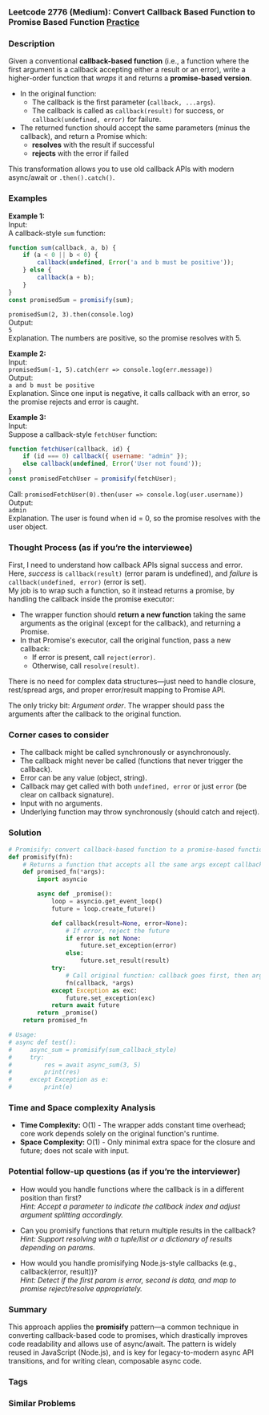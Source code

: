 ### Leetcode 2776 (Medium): Convert Callback Based Function to Promise Based Function [Practice](https://leetcode.com/problems/convert-callback-based-function-to-promise-based-function)

### Description  
Given a conventional **callback-based function** (i.e., a function where the first argument is a callback accepting either a result or an error), write a higher-order function that *wraps* it and returns a **promise-based version**.  
- In the original function:  
  - The callback is the first parameter (`callback, ...args`).  
  - The callback is called as `callback(result)` for success, or `callback(undefined, error)` for failure.
- The returned function should accept the same parameters (minus the callback), and return a Promise which:
  - **resolves** with the result if successful
  - **rejects** with the error if failed

This transformation allows you to use old callback APIs with modern async/await or `.then().catch()`.

### Examples  

**Example 1:**  
Input:  
A callback-style `sum` function:
```javascript
function sum(callback, a, b) {
    if (a < 0 || b < 0) {
        callback(undefined, Error('a and b must be positive'));
    } else {
        callback(a + b);
    }
}
const promisedSum = promisify(sum);
```
`promisedSum(2, 3).then(console.log)`  
Output:  
`5`  
Explanation. The numbers are positive, so the promise resolves with 5.

**Example 2:**  
Input:  
`promisedSum(-1, 5).catch(err => console.log(err.message))`  
Output:  
`a and b must be positive`  
Explanation. Since one input is negative, it calls callback with an error, so the promise rejects and error is caught.

**Example 3:**  
Input:  
Suppose a callback-style `fetchUser` function:
```javascript
function fetchUser(callback, id) {
    if (id === 0) callback({ username: "admin" });
    else callback(undefined, Error('User not found'));
}
const promisedFetchUser = promisify(fetchUser);
```
Call: `promisedFetchUser(0).then(user => console.log(user.username))`  
Output:  
`admin`  
Explanation. The user is found when id = 0, so the promise resolves with the user object.

### Thought Process (as if you’re the interviewee)  

First, I need to understand how callback APIs signal success and error. Here, *success* is `callback(result)` (error param is undefined), and *failure* is `callback(undefined, error)` (error is set).  
My job is to wrap such a function, so it instead returns a promise, by handling the callback inside the promise executor:

- The wrapper function should **return a new function** taking the same arguments as the original (except for the callback), and returning a Promise.
- In that Promise's executor, call the original function, pass a new callback:  
  - If error is present, call `reject(error)`.
  - Otherwise, call `resolve(result)`.

There is no need for complex data structures—just need to handle closure, rest/spread args, and proper error/result mapping to Promise API.

The only tricky bit: *Argument order*. The wrapper should pass the arguments after the callback to the original function.

### Corner cases to consider  
- The callback might be called synchronously or asynchronously.
- The callback might never be called (functions that never trigger the callback).
- Error can be any value (object, string).
- Callback may get called with both `undefined, error` or just `error` (be clear on callback signature).
- Input with no arguments.
- Underlying function may throw synchronously (should catch and reject).

### Solution

```python
# Promisify: convert callback-based function to a promise-based function
def promisify(fn):
    # Returns a function that accepts all the same args except callback
    def promised_fn(*args):
        import asyncio

        async def _promise():
            loop = asyncio.get_event_loop()
            future = loop.create_future()

            def callback(result=None, error=None):
                # If error, reject the future
                if error is not None:
                    future.set_exception(error)
                else:
                    future.set_result(result)
            try:
                # Call original function: callback goes first, then args
                fn(callback, *args)
            except Exception as exc:
                future.set_exception(exc)
            return await future
        return _promise()
    return promised_fn

# Usage:
# async def test():
#     async_sum = promisify(sum_callback_style)
#     try:
#         res = await async_sum(3, 5)
#         print(res)
#     except Exception as e:
#         print(e)
```

### Time and Space complexity Analysis  

- **Time Complexity:** O(1) - The wrapper adds constant time overhead; core work depends solely on the original function's runtime.
- **Space Complexity:** O(1) - Only minimal extra space for the closure and future; does not scale with input.

### Potential follow-up questions (as if you’re the interviewer)  

- How would you handle functions where the callback is in a different position than first?  
  *Hint: Accept a parameter to indicate the callback index and adjust argument splitting accordingly.*

- Can you promisify functions that return multiple results in the callback?  
  *Hint: Support resolving with a tuple/list or a dictionary of results depending on params.*

- How would you handle promisifying Node.js-style callbacks (e.g., callback(error, result))?  
  *Hint: Detect if the first param is error, second is data, and map to promise reject/resolve appropriately.*

### Summary
This approach applies the **promisify** pattern—a common technique in converting callback-based code to promises, which drastically improves code readability and allows use of async/await. The pattern is widely reused in JavaScript (Node.js), and is key for legacy-to-modern async API transitions, and for writing clean, composable async code.

### Tags

### Similar Problems
